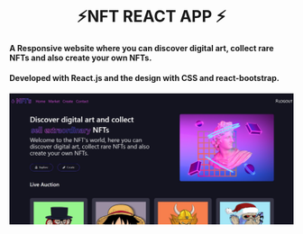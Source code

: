 <h1 align="center">⚡NFT REACT APP ⚡</h1>
<h4>A Responsive website where you can discover digital art, collect rare NFTs and also create your own NFTs.</h4>
<h4> Developed with React.js and the design with CSS and react-bootstrap.  </h4>

<img src="./public/images/home-page.jpg" alt="">
<img src="./public/images/second-section-page.jpg" alt="">
<img src="./public/images/create-page.jpg" alt="">
